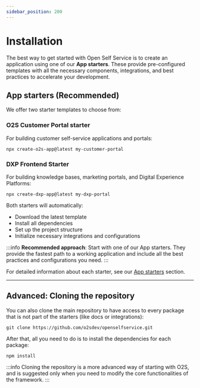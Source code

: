 ```yaml
---
sidebar_position: 200
---
```


# Installation

The best way to get started with Open Self Service is to create an application using one of our **App starters**. These provide pre-configured templates with all the necessary components, integrations, and best practices to accelerate your development.

## App starters (Recommended)

We offer two starter templates to choose from:

### O2S Customer Portal starter
For building customer self-service applications and portals:

```shell
npx create-o2s-app@latest my-customer-portal
```

### DXP Frontend Starter
For building knowledge bases, marketing portals, and Digital Experience Platforms:

```shell
npx create-dxp-app@latest my-dxp-portal
```

Both starters will automatically:
- Download the latest template
- Install all dependencies
- Set up the project structure
- Initialize necessary integrations and configurations

:::info
**Recommended approach**: Start with one of our App starters. They provide the fastest path to a working application and include all the best practices and configurations you need.
:::

For detailed information about each starter, see our [App starters](/docs/app-starters) section.

---

## Advanced: Cloning the repository

You can also clone the main repository to have access to every package that is not part of the starters (like docs or integrations):

```shell
git clone https://github.com/o2sdev/openselfservice.git
```

After that, all you need to do is to install the dependencies for each package:

```shell
npm install
```

:::info
Cloning the repository is a more advanced way of starting with O2S, and is suggested only when you need to modify the core functionalities of the framework.
:::
